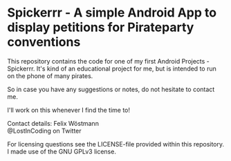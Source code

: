 # Spickerrr - A simple Android App to display petitions for Pirateparty conventions

This repository contains the code for one of my first Android Projects - Spickerrr. It's kind of an educational project for me,
but is intended to run on the phone of many pirates.  

So in case you have any suggestions or notes, do not hesitate to contact me.  

I'll work on this whenever I find the time to!
  
Contact details:
Felix Wöstmann  
@LostInCoding on Twitter  

For licensing questions see the LICENSE-file provided within this repository. I made use of the GNU GPLv3 license.
